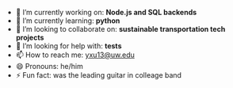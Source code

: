 - 🔭 I’m currently working on: **Node.js and SQL backends**
- 🌱 I’m currently learning: **python**
- 👯 I’m looking to collaborate on: **sustainable transportation tech projects**
- 🤔 I’m looking for help with: **tests**
- 📫 How to reach me: yxu13@uw.edu
- 😄 Pronouns: he/him
- ⚡ Fun fact: was the leading guitar in colleage band

<!--
**yxx-dev/yxx-dev** is a ✨ _special_ ✨ repository because its `README.md` (this file) appears on your GitHub profile.

Here are some ideas to get you started:

- 🔭 I’m currently working on ...
- 🌱 I’m currently learning ...
- 👯 I’m looking to collaborate on ...
- 🤔 I’m looking for help with ...
- 💬 Ask me about ...
- 📫 How to reach me: ...
- 😄 Pronouns: ...
- ⚡ Fun fact: ...
-->
